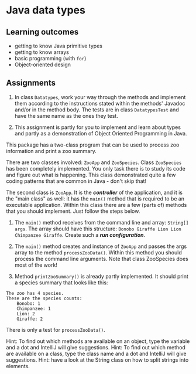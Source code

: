 # Java data types

## Learning outcomes
* getting to know Java primitive types
* getting to know arrays
* basic programming (with `for`)
* Object-oriented design

## Assignments

1. In class `Datatypes`, work your way through the methods and implement them according to the instructions 
stated within the methods' Javadoc and/or in the method body. The tests are in class `DatatypesTest` and have the same name 
as the ones they test.

2. This assignment is partly for you to implement and learn about types and partly as a demonstration of 
Object Oriented Programming in Java.

This package has a two-class program that can be used to process zoo information and print a zoo summary. 

There are two classes involved: `ZooApp` and `ZooSpecies`. Class `ZooSpecies` has been completely implemented. 
You only task there is to study its code and figure out what is happening. This class demonstrated quite a few 
coding patterns that are common in Java - don't skip that!

The second class is `ZooApp`. It is the **_controller_** of the application, and it is the "main class" as well: it has the 
`main()` method that is required to be an executable application. Within this class there are a few (parts of) methods
that you should implement. Just follow the steps below.

1. The `main()` method receives from the command line and array: `String[] args`. The array should have this structure: 
`Bonobo Giraffe Lion Lion Chimpanzee Giraffe`. Create such a **_run configuration_**.

2. The `main()` method creates and instance of `ZooApp` and passes the args array to the method `processZooData()`. 
Within this method you should process the command line arguments. Note that class ZooSpecies does most of the work!

3. Method `printZooSummary()` is already partly implemented. It should print a species summary that looks like this:

```
The zoo has 4 species.
These are the species counts:
	Bonobo: 1
	Chimpanzee: 1
	Lion: 2
	Giraffe: 2
```

There is only a test for `processZooData()`.

Hint: To find out which methods are available on an object, type the variable and a dot and IntelliJ will give suggestions.
Hint: To find out which method are available on a class, type the class name and a dot and IntelliJ will give suggestions.
Hint: have a look at the String class on how to split strings into elements.